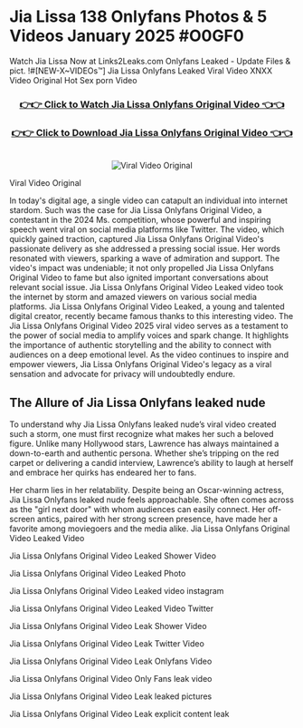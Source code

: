 # Jia Lissa 138  Onlyfans Photos & 5 Videos January 2025 #O0GF0

Watch Jia Lissa Now at Links2Leaks.com Onlyfans Leaked - Update Files & pict. !#[NEW-X~VIDEOs™] Jia Lissa Onlyfans Leaked Viral Video XNXX Video Original Hot Sex porn Video
<br>
<div align="center">
<h3><a href="https://links2leaks.com/jialissa" rel="nofollow">👉👉 Click to Watch Jia Lissa Onlyfans Original Video 👈👈</a></h3>
<h3><a href="https://links2leaks.com/jialissa" rel="nofollow">👉👉 Click to Download Jia Lissa Onlyfans Original Video 👈👈</a></h3>
<br>
<a href="https://links2leaks.com/jialissa" rel="nofollow"><img src="https://i.ibb.co/Gkj2r4b/banner.png" alt="Viral Video Original" style="max-width: 100%; display: inline-block;" data-target="animated-image.originalImage"></a>
</div>

Viral Video Original

In today's digital age, a single video can catapult an individual into internet stardom. Such was the case for Jia Lissa Onlyfans Original Video, a contestant in the 2024 Ms. competition, whose powerful and inspiring speech went viral on social media platforms like Twitter.
The video, which quickly gained traction, captured Jia Lissa Onlyfans Original Video's passionate delivery as she addressed a pressing social issue. Her words resonated with viewers, sparking a wave of admiration and support. The video's impact was undeniable; it not only propelled Jia Lissa Onlyfans Original Video to fame but also ignited important conversations about relevant social issue.
Jia Lissa Onlyfans Original Video Leaked video took the internet by storm and amazed viewers on various social media platforms. Jia Lissa Onlyfans Original Video Leaked, a young and talented digital creator, recently became famous thanks to this interesting video.
The Jia Lissa Onlyfans Original Video 2025 viral video serves as a testament to the power of social media to amplify voices and spark change. It highlights the importance of authentic storytelling and the ability to connect with audiences on a deep emotional level. As the video continues to inspire and empower viewers, Jia Lissa Onlyfans Original Video's legacy as a viral sensation and advocate for privacy will undoubtedly endure.

<h2>The Allure of Jia Lissa Onlyfans leaked nude</h2>


To understand why Jia Lissa Onlyfans leaked nude’s viral video created such a storm, one must first recognize what makes her such a beloved figure. Unlike many Hollywood stars, Lawrence has always maintained a down-to-earth and authentic persona. Whether she’s tripping on the red carpet or delivering a candid interview, Lawrence’s ability to laugh at herself and embrace her quirks has endeared her to fans.

Her charm lies in her relatability. Despite being an Oscar-winning actress, Jia Lissa Onlyfans leaked nude feels approachable. She often comes across as the "girl next door" with whom audiences can easily connect. Her off-screen antics, paired with her strong screen presence, have made her a favorite among moviegoers and the media alike.
Jia Lissa Onlyfans Original Video Leaked Video

Jia Lissa Onlyfans Original Video Leaked Shower Video

Jia Lissa Onlyfans Original Video Leaked Photo

Jia Lissa Onlyfans Original Video Leaked video instagram

Jia Lissa Onlyfans Original Video Leaked Video Twitter

Jia Lissa Onlyfans Original Video Leak Shower Video

Jia Lissa Onlyfans Original Video Leak Twitter Video

Jia Lissa Onlyfans Original Video Leak Onlyfans Video

Jia Lissa Onlyfans Original Video Only Fans leak video

Jia Lissa Onlyfans Original Video Leak leaked pictures

Jia Lissa Onlyfans Original Video Leak explicit content leak
